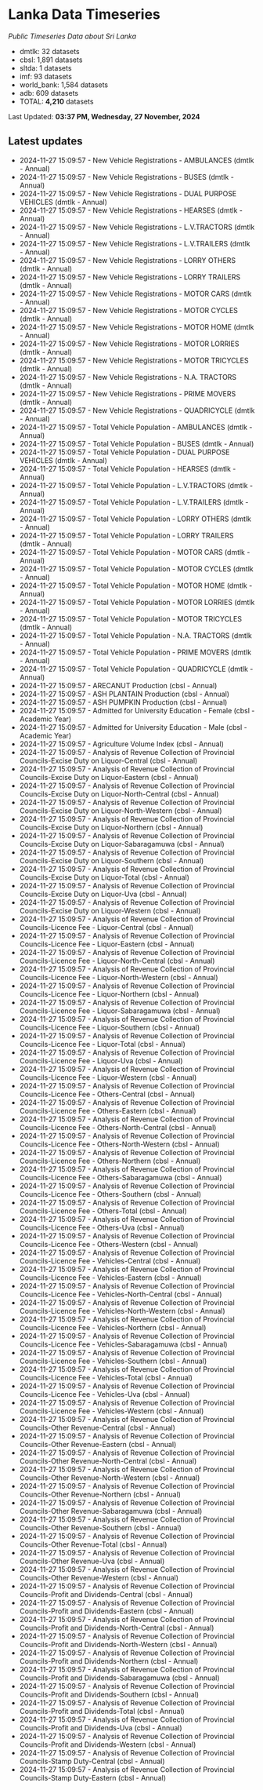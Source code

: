 # Lanka Data Timeseries
*Public Timeseries Data about Sri Lanka*

* dmtlk: 32 datasets
* cbsl: 1,891 datasets
* sltda: 1 datasets
* imf: 93 datasets
* world_bank: 1,584 datasets
* adb: 609 datasets
* TOTAL: **4,210** datasets

Last Updated: **03:37 PM, Wednesday, 27 November, 2024**

## Latest updates

* 2024-11-27 15:09:57 - New Vehicle Registrations - AMBULANCES (dmtlk - Annual)
* 2024-11-27 15:09:57 - New Vehicle Registrations - BUSES (dmtlk - Annual)
* 2024-11-27 15:09:57 - New Vehicle Registrations - DUAL PURPOSE VEHICLES (dmtlk - Annual)
* 2024-11-27 15:09:57 - New Vehicle Registrations - HEARSES (dmtlk - Annual)
* 2024-11-27 15:09:57 - New Vehicle Registrations - L.V.TRACTORS (dmtlk - Annual)
* 2024-11-27 15:09:57 - New Vehicle Registrations - L.V.TRAILERS (dmtlk - Annual)
* 2024-11-27 15:09:57 - New Vehicle Registrations - LORRY OTHERS (dmtlk - Annual)
* 2024-11-27 15:09:57 - New Vehicle Registrations - LORRY TRAILERS (dmtlk - Annual)
* 2024-11-27 15:09:57 - New Vehicle Registrations - MOTOR CARS (dmtlk - Annual)
* 2024-11-27 15:09:57 - New Vehicle Registrations - MOTOR CYCLES (dmtlk - Annual)
* 2024-11-27 15:09:57 - New Vehicle Registrations - MOTOR HOME (dmtlk - Annual)
* 2024-11-27 15:09:57 - New Vehicle Registrations - MOTOR LORRIES (dmtlk - Annual)
* 2024-11-27 15:09:57 - New Vehicle Registrations - MOTOR TRICYCLES (dmtlk - Annual)
* 2024-11-27 15:09:57 - New Vehicle Registrations - N.A. TRACTORS (dmtlk - Annual)
* 2024-11-27 15:09:57 - New Vehicle Registrations - PRIME MOVERS (dmtlk - Annual)
* 2024-11-27 15:09:57 - New Vehicle Registrations - QUADRICYCLE (dmtlk - Annual)
* 2024-11-27 15:09:57 - Total Vehicle Population - AMBULANCES (dmtlk - Annual)
* 2024-11-27 15:09:57 - Total Vehicle Population - BUSES (dmtlk - Annual)
* 2024-11-27 15:09:57 - Total Vehicle Population - DUAL PURPOSE VEHICLES (dmtlk - Annual)
* 2024-11-27 15:09:57 - Total Vehicle Population - HEARSES (dmtlk - Annual)
* 2024-11-27 15:09:57 - Total Vehicle Population - L.V.TRACTORS (dmtlk - Annual)
* 2024-11-27 15:09:57 - Total Vehicle Population - L.V.TRAILERS (dmtlk - Annual)
* 2024-11-27 15:09:57 - Total Vehicle Population - LORRY OTHERS (dmtlk - Annual)
* 2024-11-27 15:09:57 - Total Vehicle Population - LORRY TRAILERS (dmtlk - Annual)
* 2024-11-27 15:09:57 - Total Vehicle Population - MOTOR CARS (dmtlk - Annual)
* 2024-11-27 15:09:57 - Total Vehicle Population - MOTOR CYCLES (dmtlk - Annual)
* 2024-11-27 15:09:57 - Total Vehicle Population - MOTOR HOME (dmtlk - Annual)
* 2024-11-27 15:09:57 - Total Vehicle Population - MOTOR LORRIES (dmtlk - Annual)
* 2024-11-27 15:09:57 - Total Vehicle Population - MOTOR TRICYCLES (dmtlk - Annual)
* 2024-11-27 15:09:57 - Total Vehicle Population - N.A. TRACTORS (dmtlk - Annual)
* 2024-11-27 15:09:57 - Total Vehicle Population - PRIME MOVERS (dmtlk - Annual)
* 2024-11-27 15:09:57 - Total Vehicle Population - QUADRICYCLE (dmtlk - Annual)
* 2024-11-27 15:09:57 - ARECANUT Production (cbsl - Annual)
* 2024-11-27 15:09:57 - ASH PLANTAIN Production (cbsl - Annual)
* 2024-11-27 15:09:57 - ASH PUMPKIN Production (cbsl - Annual)
* 2024-11-27 15:09:57 - Admitted for University Education - Female (cbsl - Academic Year)
* 2024-11-27 15:09:57 - Admitted for University Education - Male (cbsl - Academic Year)
* 2024-11-27 15:09:57 - Agriculture Volume Index (cbsl - Annual)
* 2024-11-27 15:09:57 - Analysis of Revenue Collection of Provincial Councils-Excise Duty on Liquor-Central (cbsl - Annual)
* 2024-11-27 15:09:57 - Analysis of Revenue Collection of Provincial Councils-Excise Duty on Liquor-Eastern (cbsl - Annual)
* 2024-11-27 15:09:57 - Analysis of Revenue Collection of Provincial Councils-Excise Duty on Liquor-North-Central (cbsl - Annual)
* 2024-11-27 15:09:57 - Analysis of Revenue Collection of Provincial Councils-Excise Duty on Liquor-North-Western (cbsl - Annual)
* 2024-11-27 15:09:57 - Analysis of Revenue Collection of Provincial Councils-Excise Duty on Liquor-Northern (cbsl - Annual)
* 2024-11-27 15:09:57 - Analysis of Revenue Collection of Provincial Councils-Excise Duty on Liquor-Sabaragamuwa (cbsl - Annual)
* 2024-11-27 15:09:57 - Analysis of Revenue Collection of Provincial Councils-Excise Duty on Liquor-Southern (cbsl - Annual)
* 2024-11-27 15:09:57 - Analysis of Revenue Collection of Provincial Councils-Excise Duty on Liquor-Total (cbsl - Annual)
* 2024-11-27 15:09:57 - Analysis of Revenue Collection of Provincial Councils-Excise Duty on Liquor-Uva (cbsl - Annual)
* 2024-11-27 15:09:57 - Analysis of Revenue Collection of Provincial Councils-Excise Duty on Liquor-Western (cbsl - Annual)
* 2024-11-27 15:09:57 - Analysis of Revenue Collection of Provincial Councils-Licence Fee - Liquor-Central (cbsl - Annual)
* 2024-11-27 15:09:57 - Analysis of Revenue Collection of Provincial Councils-Licence Fee - Liquor-Eastern (cbsl - Annual)
* 2024-11-27 15:09:57 - Analysis of Revenue Collection of Provincial Councils-Licence Fee - Liquor-North-Central (cbsl - Annual)
* 2024-11-27 15:09:57 - Analysis of Revenue Collection of Provincial Councils-Licence Fee - Liquor-North-Western (cbsl - Annual)
* 2024-11-27 15:09:57 - Analysis of Revenue Collection of Provincial Councils-Licence Fee - Liquor-Northern (cbsl - Annual)
* 2024-11-27 15:09:57 - Analysis of Revenue Collection of Provincial Councils-Licence Fee - Liquor-Sabaragamuwa (cbsl - Annual)
* 2024-11-27 15:09:57 - Analysis of Revenue Collection of Provincial Councils-Licence Fee - Liquor-Southern (cbsl - Annual)
* 2024-11-27 15:09:57 - Analysis of Revenue Collection of Provincial Councils-Licence Fee - Liquor-Total (cbsl - Annual)
* 2024-11-27 15:09:57 - Analysis of Revenue Collection of Provincial Councils-Licence Fee - Liquor-Uva (cbsl - Annual)
* 2024-11-27 15:09:57 - Analysis of Revenue Collection of Provincial Councils-Licence Fee - Liquor-Western (cbsl - Annual)
* 2024-11-27 15:09:57 - Analysis of Revenue Collection of Provincial Councils-Licence Fee - Others-Central (cbsl - Annual)
* 2024-11-27 15:09:57 - Analysis of Revenue Collection of Provincial Councils-Licence Fee - Others-Eastern (cbsl - Annual)
* 2024-11-27 15:09:57 - Analysis of Revenue Collection of Provincial Councils-Licence Fee - Others-North-Central (cbsl - Annual)
* 2024-11-27 15:09:57 - Analysis of Revenue Collection of Provincial Councils-Licence Fee - Others-North-Western (cbsl - Annual)
* 2024-11-27 15:09:57 - Analysis of Revenue Collection of Provincial Councils-Licence Fee - Others-Northern (cbsl - Annual)
* 2024-11-27 15:09:57 - Analysis of Revenue Collection of Provincial Councils-Licence Fee - Others-Sabaragamuwa (cbsl - Annual)
* 2024-11-27 15:09:57 - Analysis of Revenue Collection of Provincial Councils-Licence Fee - Others-Southern (cbsl - Annual)
* 2024-11-27 15:09:57 - Analysis of Revenue Collection of Provincial Councils-Licence Fee - Others-Total (cbsl - Annual)
* 2024-11-27 15:09:57 - Analysis of Revenue Collection of Provincial Councils-Licence Fee - Others-Uva (cbsl - Annual)
* 2024-11-27 15:09:57 - Analysis of Revenue Collection of Provincial Councils-Licence Fee - Others-Western (cbsl - Annual)
* 2024-11-27 15:09:57 - Analysis of Revenue Collection of Provincial Councils-Licence Fee - Vehicles-Central (cbsl - Annual)
* 2024-11-27 15:09:57 - Analysis of Revenue Collection of Provincial Councils-Licence Fee - Vehicles-Eastern (cbsl - Annual)
* 2024-11-27 15:09:57 - Analysis of Revenue Collection of Provincial Councils-Licence Fee - Vehicles-North-Central (cbsl - Annual)
* 2024-11-27 15:09:57 - Analysis of Revenue Collection of Provincial Councils-Licence Fee - Vehicles-North-Western (cbsl - Annual)
* 2024-11-27 15:09:57 - Analysis of Revenue Collection of Provincial Councils-Licence Fee - Vehicles-Northern (cbsl - Annual)
* 2024-11-27 15:09:57 - Analysis of Revenue Collection of Provincial Councils-Licence Fee - Vehicles-Sabaragamuwa (cbsl - Annual)
* 2024-11-27 15:09:57 - Analysis of Revenue Collection of Provincial Councils-Licence Fee - Vehicles-Southern (cbsl - Annual)
* 2024-11-27 15:09:57 - Analysis of Revenue Collection of Provincial Councils-Licence Fee - Vehicles-Total (cbsl - Annual)
* 2024-11-27 15:09:57 - Analysis of Revenue Collection of Provincial Councils-Licence Fee - Vehicles-Uva (cbsl - Annual)
* 2024-11-27 15:09:57 - Analysis of Revenue Collection of Provincial Councils-Licence Fee - Vehicles-Western (cbsl - Annual)
* 2024-11-27 15:09:57 - Analysis of Revenue Collection of Provincial Councils-Other Revenue-Central (cbsl - Annual)
* 2024-11-27 15:09:57 - Analysis of Revenue Collection of Provincial Councils-Other Revenue-Eastern (cbsl - Annual)
* 2024-11-27 15:09:57 - Analysis of Revenue Collection of Provincial Councils-Other Revenue-North-Central (cbsl - Annual)
* 2024-11-27 15:09:57 - Analysis of Revenue Collection of Provincial Councils-Other Revenue-North-Western (cbsl - Annual)
* 2024-11-27 15:09:57 - Analysis of Revenue Collection of Provincial Councils-Other Revenue-Northern (cbsl - Annual)
* 2024-11-27 15:09:57 - Analysis of Revenue Collection of Provincial Councils-Other Revenue-Sabaragamuwa (cbsl - Annual)
* 2024-11-27 15:09:57 - Analysis of Revenue Collection of Provincial Councils-Other Revenue-Southern (cbsl - Annual)
* 2024-11-27 15:09:57 - Analysis of Revenue Collection of Provincial Councils-Other Revenue-Total (cbsl - Annual)
* 2024-11-27 15:09:57 - Analysis of Revenue Collection of Provincial Councils-Other Revenue-Uva (cbsl - Annual)
* 2024-11-27 15:09:57 - Analysis of Revenue Collection of Provincial Councils-Other Revenue-Western (cbsl - Annual)
* 2024-11-27 15:09:57 - Analysis of Revenue Collection of Provincial Councils-Profit and Dividends-Central (cbsl - Annual)
* 2024-11-27 15:09:57 - Analysis of Revenue Collection of Provincial Councils-Profit and Dividends-Eastern (cbsl - Annual)
* 2024-11-27 15:09:57 - Analysis of Revenue Collection of Provincial Councils-Profit and Dividends-North-Central (cbsl - Annual)
* 2024-11-27 15:09:57 - Analysis of Revenue Collection of Provincial Councils-Profit and Dividends-North-Western (cbsl - Annual)
* 2024-11-27 15:09:57 - Analysis of Revenue Collection of Provincial Councils-Profit and Dividends-Northern (cbsl - Annual)
* 2024-11-27 15:09:57 - Analysis of Revenue Collection of Provincial Councils-Profit and Dividends-Sabaragamuwa (cbsl - Annual)
* 2024-11-27 15:09:57 - Analysis of Revenue Collection of Provincial Councils-Profit and Dividends-Southern (cbsl - Annual)
* 2024-11-27 15:09:57 - Analysis of Revenue Collection of Provincial Councils-Profit and Dividends-Total (cbsl - Annual)
* 2024-11-27 15:09:57 - Analysis of Revenue Collection of Provincial Councils-Profit and Dividends-Uva (cbsl - Annual)
* 2024-11-27 15:09:57 - Analysis of Revenue Collection of Provincial Councils-Profit and Dividends-Western (cbsl - Annual)
* 2024-11-27 15:09:57 - Analysis of Revenue Collection of Provincial Councils-Stamp Duty-Central (cbsl - Annual)
* 2024-11-27 15:09:57 - Analysis of Revenue Collection of Provincial Councils-Stamp Duty-Eastern (cbsl - Annual)